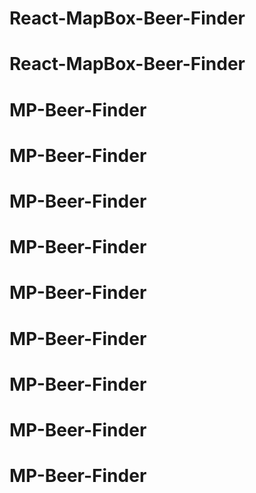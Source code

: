 # React-MapBox-Beer-Finder
# React-MapBox-Beer-Finder
# MP-Beer-Finder
# MP-Beer-Finder
# MP-Beer-Finder
# MP-Beer-Finder
# MP-Beer-Finder
# MP-Beer-Finder
# MP-Beer-Finder
# MP-Beer-Finder
# MP-Beer-Finder
